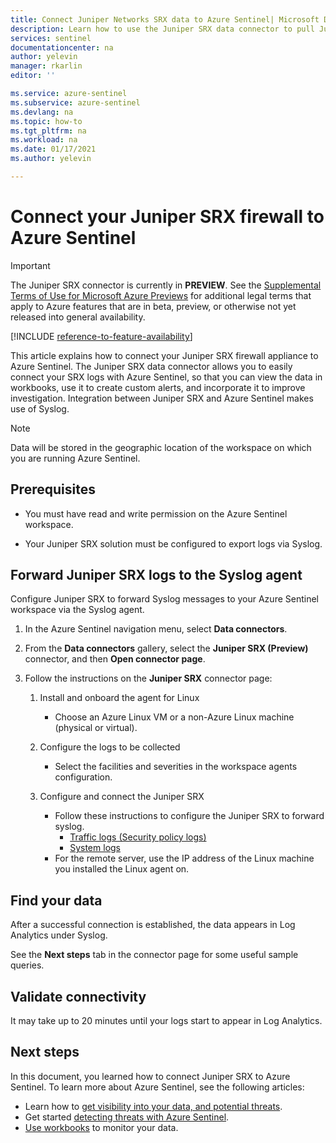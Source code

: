 ```yaml
---
title: Connect Juniper Networks SRX data to Azure Sentinel| Microsoft Docs
description: Learn how to use the Juniper SRX data connector to pull Juniper SRX logs into Azure Sentinel. View Juniper SRX data in workbooks, create alerts, and improve investigation.
services: sentinel
documentationcenter: na
author: yelevin
manager: rkarlin
editor: ''

ms.service: azure-sentinel
ms.subservice: azure-sentinel
ms.devlang: na
ms.topic: how-to
ms.tgt_pltfrm: na
ms.workload: na
ms.date: 01/17/2021
ms.author: yelevin

---
```

# Connect your Juniper SRX firewall to Azure Sentinel

> [!IMPORTANT]
> The Juniper SRX connector is currently in **PREVIEW**. See the [Supplemental Terms of Use for Microsoft Azure Previews](https://azure.microsoft.com/support/legal/preview-supplemental-terms/) for additional legal terms that apply to Azure features that are in beta, preview, or otherwise not yet released into general availability.

[!INCLUDE [reference-to-feature-availability](includes/reference-to-feature-availability.md)]

This article explains how to connect your Juniper SRX firewall appliance to Azure Sentinel. The Juniper SRX data connector allows you to easily connect your SRX logs with Azure Sentinel, so that you can view the data in workbooks, use it to create custom alerts, and incorporate it to improve investigation. Integration between Juniper SRX and Azure Sentinel makes use of Syslog.

> [!NOTE]
> Data will be stored in the geographic location of the workspace on which you are running Azure Sentinel.

## Prerequisites

- You must have read and write permission on the Azure Sentinel workspace.

- Your Juniper SRX solution must be configured to export logs via Syslog.

## Forward Juniper SRX logs to the Syslog agent  

Configure Juniper SRX to forward Syslog messages to your Azure Sentinel workspace via the Syslog agent.

1. In the Azure Sentinel navigation menu, select **Data connectors**.

1. From the **Data connectors** gallery, select the **Juniper SRX (Preview)** connector, and then **Open connector page**.

1. Follow the instructions on the **Juniper SRX** connector page:

    1. Install and onboard the agent for Linux

        - Choose an Azure Linux VM or a non-Azure Linux machine (physical or virtual).

    1. Configure the logs to be collected

        - Select the facilities and severities in the workspace agents configuration.

    1. Configure and connect the Juniper SRX

        - Follow these instructions to configure the Juniper SRX to forward syslog.
            - [Traffic logs (Security policy logs)](https://kb.juniper.net/InfoCenter/index?page=content&id=KB16509&actp=METADATA)
            - [System logs](https://kb.juniper.net/InfoCenter/index?page=content&id=kb16502)
        - For the remote server, use the IP address of the Linux machine you installed the Linux agent on.

## Find your data

After a successful connection is established, the data appears in Log Analytics under Syslog.

See the **Next steps** tab in the connector page for some useful sample queries.

## Validate connectivity

It may take up to 20 minutes until your logs start to appear in Log Analytics.

## Next steps

In this document, you learned how to connect Juniper SRX to Azure Sentinel. To learn more about Azure Sentinel, see the following articles:

- Learn how to [get visibility into your data, and potential threats](get-visibility.md).
- Get started [detecting threats with Azure Sentinel](detect-threats-built-in.md).
- [Use workbooks](/azure/sentinel/articles/sentinel/monitor-your-data.md) to monitor your data.